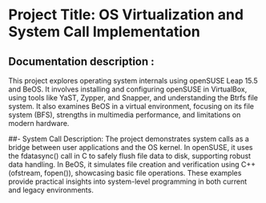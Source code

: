 # Project Title: OS Virtualization and System Call Implementation
## Documentation description :
This project explores operating system internals using openSUSE Leap 15.5 and BeOS. 
It involves installing and configuring openSUSE in VirtualBox, using tools like YaST, 
Zypper, and Snapper, and understanding the Btrfs file system. It also examines BeOS in a 
virtual environment, focusing on its file system (BFS), strengths in multimedia performance,
and limitations on modern hardware.

##- System Call Description:
The project demonstrates system calls as a bridge between user applications and the OS kernel.
In openSUSE, it uses the fdatasync() call in C to safely flush file data to disk, supporting 
robust data handling. In BeOS, it simulates file creation and verification using C++ (ofstream, fopen()),
showcasing basic file operations. These examples provide practical insights into system-level 
programming in both current and legacy environments.

